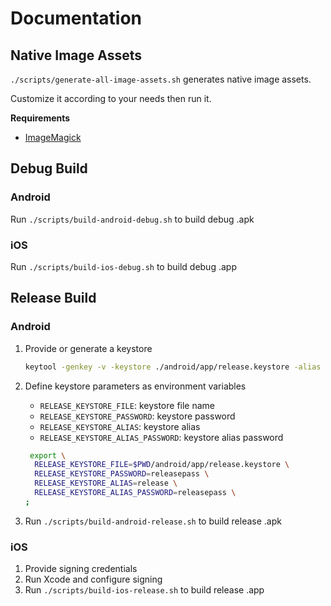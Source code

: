 # Documentation

## Native Image Assets

`./scripts/generate-all-image-assets.sh` generates native image assets.

Customize it according to your needs then run it.

**Requirements**

<!-- - [Inkscape](https://inkscape.org) -->
- [ImageMagick](https://www.imagemagick.org/)

## Debug Build

### Android

Run `./scripts/build-android-debug.sh` to build debug .apk

### iOS

Run `./scripts/build-ios-debug.sh` to build debug .app

## Release Build

### Android

1.  Provide or generate a keystore

    ```sh
    keytool -genkey -v -keystore ./android/app/release.keystore -alias release -keyalg RSA -keysize 2048 -validity 10000
    ```

1.  Define keystore parameters as environment variables

    - `RELEASE_KEYSTORE_FILE`: keystore file name
    - `RELEASE_KEYSTORE_PASSWORD`: keystore password
    - `RELEASE_KEYSTORE_ALIAS`: keystore alias
    - `RELEASE_KEYSTORE_ALIAS_PASSWORD`: keystore alias password

    ```sh
     export \
      RELEASE_KEYSTORE_FILE=$PWD/android/app/release.keystore \
      RELEASE_KEYSTORE_PASSWORD=releasepass \
      RELEASE_KEYSTORE_ALIAS=release \
      RELEASE_KEYSTORE_ALIAS_PASSWORD=releasepass \
    ;
    ```

1.  Run `./scripts/build-android-release.sh` to build release .apk

### iOS

1.  Provide signing credentials
1.  Run Xcode and configure signing
1.  Run `./scripts/build-ios-release.sh` to build release .app
